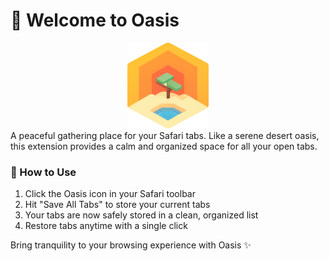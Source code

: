 # 🌅 Welcome to Oasis
<div align="center">
  <img src="Oasis/Resources/icon.png" width="130" height="137">
</div>
A peaceful gathering place for your Safari tabs. Like a serene desert oasis, this extension provides a calm and organized space for all your open tabs.

### 🎯 How to Use
1. Click the Oasis icon in your Safari toolbar
2. Hit "Save All Tabs" to store your current tabs
3. Your tabs are now safely stored in a clean, organized list
4. Restore tabs anytime with a single click

Bring tranquility to your browsing experience with Oasis ✨
